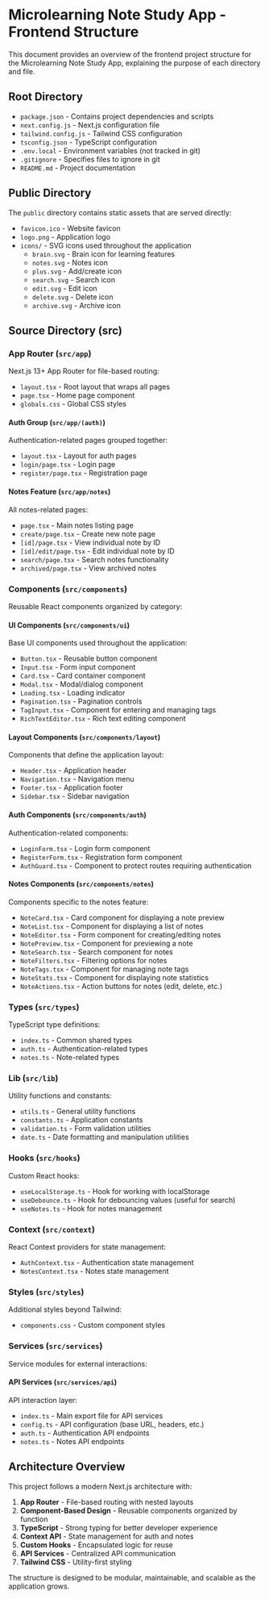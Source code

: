 # Microlearning Note Study App - Frontend Structure

This document provides an overview of the frontend project structure for the Microlearning Note Study App, explaining the purpose of each directory and file.

## Root Directory

- `package.json` - Contains project dependencies and scripts
- `next.config.js` - Next.js configuration file
- `tailwind.config.js` - Tailwind CSS configuration
- `tsconfig.json` - TypeScript configuration
- `.env.local` - Environment variables (not tracked in git)
- `.gitignore` - Specifies files to ignore in git
- `README.md` - Project documentation

## Public Directory

The `public` directory contains static assets that are served directly:

- `favicon.ico` - Website favicon
- `logo.png` - Application logo
- `icons/` - SVG icons used throughout the application
  - `brain.svg` - Brain icon for learning features
  - `notes.svg` - Notes icon
  - `plus.svg` - Add/create icon
  - `search.svg` - Search icon
  - `edit.svg` - Edit icon
  - `delete.svg` - Delete icon
  - `archive.svg` - Archive icon

## Source Directory (src)

### App Router (`src/app`)

Next.js 13+ App Router for file-based routing:

- `layout.tsx` - Root layout that wraps all pages
- `page.tsx` - Home page component
- `globals.css` - Global CSS styles

#### Auth Group (`src/app/(auth)`)

Authentication-related pages grouped together:

- `layout.tsx` - Layout for auth pages
- `login/page.tsx` - Login page
- `register/page.tsx` - Registration page

#### Notes Feature (`src/app/notes`)

All notes-related pages:

- `page.tsx` - Main notes listing page
- `create/page.tsx` - Create new note page
- `[id]/page.tsx` - View individual note by ID
- `[id]/edit/page.tsx` - Edit individual note by ID
- `search/page.tsx` - Search notes functionality
- `archived/page.tsx` - View archived notes

### Components (`src/components`)

Reusable React components organized by category:

#### UI Components (`src/components/ui`)

Base UI components used throughout the application:

- `Button.tsx` - Reusable button component
- `Input.tsx` - Form input component
- `Card.tsx` - Card container component
- `Modal.tsx` - Modal/dialog component
- `Loading.tsx` - Loading indicator
- `Pagination.tsx` - Pagination controls
- `TagInput.tsx` - Component for entering and managing tags
- `RichTextEditor.tsx` - Rich text editing component

#### Layout Components (`src/components/layout`)

Components that define the application layout:

- `Header.tsx` - Application header
- `Navigation.tsx` - Navigation menu
- `Footer.tsx` - Application footer
- `Sidebar.tsx` - Sidebar navigation

#### Auth Components (`src/components/auth`)

Authentication-related components:

- `LoginForm.tsx` - Login form component
- `RegisterForm.tsx` - Registration form component
- `AuthGuard.tsx` - Component to protect routes requiring authentication

#### Notes Components (`src/components/notes`)

Components specific to the notes feature:

- `NoteCard.tsx` - Card component for displaying a note preview
- `NoteList.tsx` - Component for displaying a list of notes
- `NoteEditor.tsx` - Form component for creating/editing notes
- `NotePreview.tsx` - Component for previewing a note
- `NoteSearch.tsx` - Search component for notes
- `NoteFilters.tsx` - Filtering options for notes
- `NoteTags.tsx` - Component for managing note tags
- `NoteStats.tsx` - Component for displaying note statistics
- `NoteActions.tsx` - Action buttons for notes (edit, delete, etc.)

### Types (`src/types`)

TypeScript type definitions:

- `index.ts` - Common shared types
- `auth.ts` - Authentication-related types
- `notes.ts` - Note-related types

### Lib (`src/lib`)

Utility functions and constants:

- `utils.ts` - General utility functions
- `constants.ts` - Application constants
- `validation.ts` - Form validation utilities
- `date.ts` - Date formatting and manipulation utilities

### Hooks (`src/hooks`)

Custom React hooks:

- `useLocalStorage.ts` - Hook for working with localStorage
- `useDebounce.ts` - Hook for debouncing values (useful for search)
- `useNotes.ts` - Hook for notes management

### Context (`src/context`)

React Context providers for state management:

- `AuthContext.tsx` - Authentication state management
- `NotesContext.tsx` - Notes state management

### Styles (`src/styles`)

Additional styles beyond Tailwind:

- `components.css` - Custom component styles

### Services (`src/services`)

Service modules for external interactions:

#### API Services (`src/services/api`)

API interaction layer:

- `index.ts` - Main export file for API services
- `config.ts` - API configuration (base URL, headers, etc.)
- `auth.ts` - Authentication API endpoints
- `notes.ts` - Notes API endpoints

## Architecture Overview

This project follows a modern Next.js architecture with:

1. **App Router** - File-based routing with nested layouts
2. **Component-Based Design** - Reusable components organized by function
3. **TypeScript** - Strong typing for better developer experience
4. **Context API** - State management for auth and notes
5. **Custom Hooks** - Encapsulated logic for reuse
6. **API Services** - Centralized API communication
7. **Tailwind CSS** - Utility-first styling

The structure is designed to be modular, maintainable, and scalable as the application grows.
